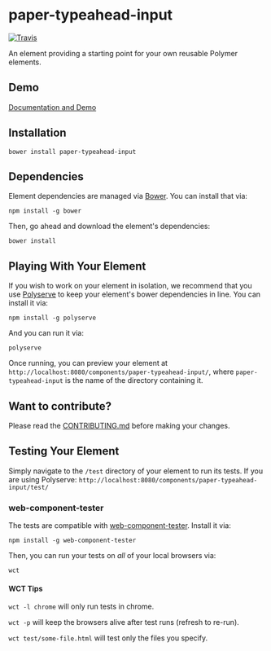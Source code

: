 # paper-typeahead-input

[![Travis](https://img.shields.io/travis/cheonhyangzhang/paper-typeahead-input.svg?style=flat)](https://travis-ci.org/cheonhyangzhang/paper-typeahead-input)

An element providing a starting point for your own reusable Polymer elements.

## Demo

[Documentation and Demo](http://cheonhyangzhang.github.io/paper-typeahead-input/components/paper-typeahead-input/)

## Installation

	bower install paper-typeahead-input

## Dependencies

Element dependencies are managed via [Bower](http://bower.io/). You can
install that via:

    npm install -g bower

Then, go ahead and download the element's dependencies:

    bower install


## Playing With Your Element

If you wish to work on your element in isolation, we recommend that you use
[Polyserve](https://github.com/PolymerLabs/polyserve) to keep your element's
bower dependencies in line. You can install it via:

    npm install -g polyserve

And you can run it via:

    polyserve

Once running, you can preview your element at
`http://localhost:8080/components/paper-typeahead-input/`, where `paper-typeahead-input` is the name of the directory containing it.

## Want to contribute?
Please read the [CONTRIBUTING.md](https://github.com/cheonhyangzhang/paper-typeahead-input/blob/master/CONTRIBUTING.md) before making your changes.

## Testing Your Element

Simply navigate to the `/test` directory of your element to run its tests. If
you are using Polyserve: `http://localhost:8080/components/paper-typeahead-input/test/`

### web-component-tester

The tests are compatible with [web-component-tester](https://github.com/Polymer/web-component-tester).
Install it via:

    npm install -g web-component-tester

Then, you can run your tests on _all_ of your local browsers via:

    wct

#### WCT Tips

`wct -l chrome` will only run tests in chrome.

`wct -p` will keep the browsers alive after test runs (refresh to re-run).

`wct test/some-file.html` will test only the files you specify.
